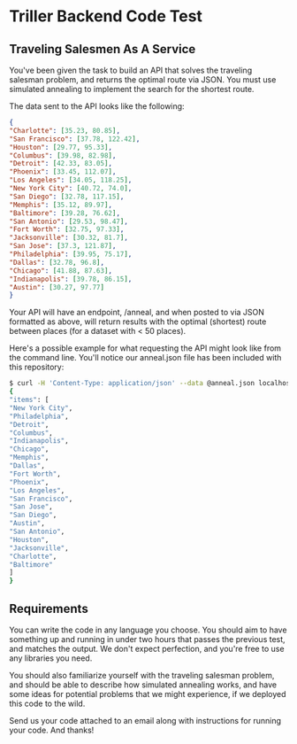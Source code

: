 # Triller Backend Code Test

## Traveling Salesmen As A Service

You've been given the task to build an API that solves the traveling
salesman problem, and returns the optimal route via JSON. You must use
simulated annealing to implement the search for the shortest route.

The data sent to the API looks like the following:

```json
{
"Charlotte": [35.23, 80.85],
"San Francisco": [37.78, 122.42],
"Houston": [29.77, 95.33],
"Columbus": [39.98, 82.98],
"Detroit": [42.33, 83.05],
"Phoenix": [33.45, 112.07],
"Los Angeles": [34.05, 118.25],
"New York City": [40.72, 74.0],
"San Diego": [32.78, 117.15],
"Memphis": [35.12, 89.97],
"Baltimore": [39.28, 76.62],
"San Antonio": [29.53, 98.47],
"Fort Worth": [32.75, 97.33],
"Jacksonville": [30.32, 81.7],
"San Jose": [37.3, 121.87],
"Philadelphia": [39.95, 75.17],
"Dallas": [32.78, 96.8],
"Chicago": [41.88, 87.63],
"Indianapolis": [39.78, 86.15],
"Austin": [30.27, 97.77]
}
```

Your API will have an endpoint, /anneal, and when posted to via JSON
formatted as above, will return results with the optimal (shortest)
route between places (for a dataset with < 50 places).

Here's a possible example for what requesting the API might look like
from the command line. You'll notice our anneal.json file has been
included with this repository:

```bash
$ curl -H 'Content-Type: application/json' --data @anneal.json localhost:5000/anneal
{
"items": [
"New York City",
"Philadelphia",
"Detroit",
"Columbus",
"Indianapolis",
"Chicago",
"Memphis",
"Dallas",
"Fort Worth",
"Phoenix",
"Los Angeles",
"San Francisco",
"San Jose",
"San Diego",
"Austin",
"San Antonio",
"Houston",
"Jacksonville",
"Charlotte",
"Baltimore"
]
}
```

## Requirements

You can write the code in any language you choose. You should aim to
have something up and running in under two hours that passes the
previous test, and matches the output. We don't expect perfection, and
you're free to use any libraries you need.

You should also familiarize yourself with the traveling salesman
problem, and should be able to describe how simulated annealing works,
and have some ideas for potential problems that we might experience,
if we deployed this code to the wild.

Send us your code attached to an email along with instructions for
running your code. And thanks!

